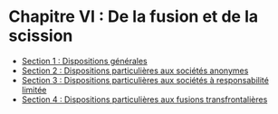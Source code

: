 # Chapitre VI : De la fusion et de la scission

- [Section 1 : Dispositions générales](section-1)
- [Section 2 : Dispositions particulières aux sociétés anonymes](section-2)
- [Section 3 : Dispositions particulières aux sociétés à responsabilité limitée](section-3)
- [Section 4 : Dispositions particulières aux fusions transfrontalières](section-4)
